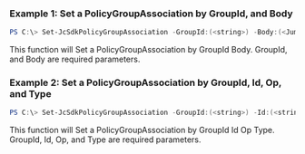 ### Example 1: Set a PolicyGroupAssociation by GroupId, and Body
```powershell
PS C:\> Set-JcSdkPolicyGroupAssociation -GroupId:(<string>) -Body:(<JumpCloud.SDK.V2.Models.GraphOperationPolicyGroup>)


```

This function will Set a PolicyGroupAssociation by GroupId Body. GroupId, and Body are required parameters.

### Example 2: Set a PolicyGroupAssociation by GroupId, Id, Op, and Type
```powershell
PS C:\> Set-JcSdkPolicyGroupAssociation -GroupId:(<string>) -Id:(<string>) -Op:(<string>) -Type:(<JumpCloud.SDK.V2.Support.GraphOperationPolicyGroup1>) -Attributes:(<hashtable>)


```

This function will Set a PolicyGroupAssociation by GroupId Id Op Type. GroupId, Id, Op, and Type are required parameters.

